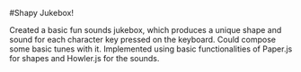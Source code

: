 #Shapy Jukebox!

Created a basic fun sounds jukebox, which produces a unique shape and sound for each character key pressed on the keyboard. Could compose some basic tunes with it.
Implemented using basic functionalities of Paper.js for shapes and Howler.js for the sounds.
